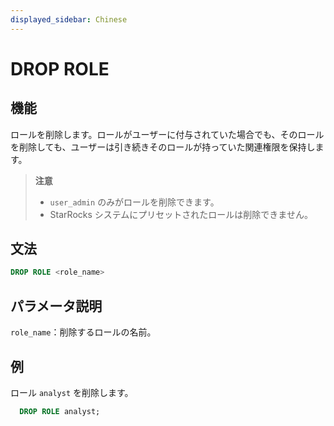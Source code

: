 ```yaml
---
displayed_sidebar: Chinese
---
```


# DROP ROLE

## 機能

ロールを削除します。ロールがユーザーに付与されていた場合でも、そのロールを削除しても、ユーザーは引き続きそのロールが持っていた関連権限を保持します。

> **注意**
>
> - `user_admin` のみがロールを削除できます。
> - StarRocks システムにプリセットされたロールは削除できません。

## 文法

```SQL
DROP ROLE <role_name>
```

## パラメータ説明

`role_name`：削除するロールの名前。

## 例

ロール `analyst` を削除します。

```SQL
  DROP ROLE analyst;
```
